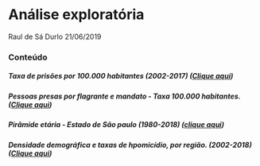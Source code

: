 Análise exploratória
================
Raul de Sá Durlo
21/06/2019

### Conteúdo

##### Taxa de prisões por 100.000 habitantes (2002-2017) ([Clique aqui](https://rdurl0.github.io/Projeto/docs/prisoes_efetuadas_gganimate.html))

##### Pessoas presas por flagrante e mandato - Taxa 100.000 habitantes. ([Clique aqui](https://rdurl0.github.io/Projeto/docs/prisoes_flagrantes_e_mandato.html))

##### Pirâmide etária - Estado de São paulo (1980-2018) ([clique aqui](https://rdurl0.github.io/Projeto/docs/piramide_etaria_gganimate.html))

##### Densidade demográfica e taxas de hpomicídio, por região. (2002-2018) ([Clique aqui](https://rdurl0.github.io/Projeto/docs/densidade_demografica_versus_tx_homicidio.html))
